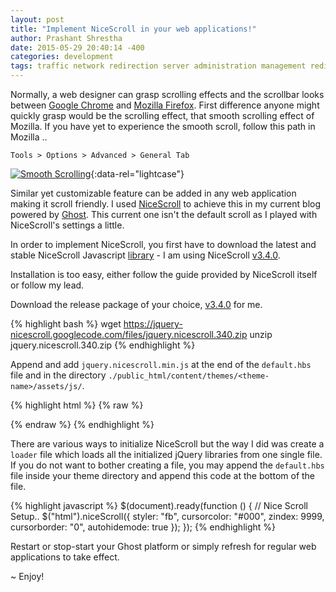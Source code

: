 ```yaml
---
layout: post
title: "Implement NiceScroll in your web applications!" 
author: Prashant Shrestha 
date: 2015-05-29 20:40:14 -400 
categories: development 
tags: traffic network redirection server administration management redir proxy route
---
```


Normally, a web designer can grasp scrolling effects and the scrollbar looks between [Google Chrome](http://www.google.com/chrome/) and [Mozilla Firefox](https://www.mozilla.org/en-US/firefox/new/). First difference anyone might quickly grasp would be the scrolling effect, that smooth scrolling effect of Mozilla. If you have yet to experience the smooth scroll, follow this path in Mozilla ..

`Tools > Options > Advanced > General Tab`

[![Smooth Scrolling](https://i.imgur.com/046MlAe.png)](https://i.imgur.com/046MlAe.png "Smooth Scrolling."){:data-rel="lightcase"}

Similar yet customizable feature can be added in any web application making it scroll friendly. I used [NiceScroll](http://areaaperta.com/nicescroll/) to achieve this in my current blog powered by [Ghost](https://ghost.org/). This current one isn't the default scroll as I played with NiceScroll's settings a little.

In order to implement NiceScroll, you first have to download the latest and stable NiceScroll Javascript [library](https://code.google.com/p/jquery-nicescroll/downloads/list) - I am using NiceScroll [v3.4.0](https://code.google.com/p/jquery-nicescroll/downloads/detail?name=jquery.nicescroll.340.zip&can=2&q=).

Installation is too easy, either follow the guide provided by NiceScroll itself or follow my lead.

Download the release package of your choice, [v3.4.0](https://code.google.com/p/jquery-nicescroll/downloads/detail?name=jquery.nicescroll.340.zip&can=2&q=) for me.

{% highlight bash %}
wget https://jquery-nicescroll.googlecode.com/files/jquery.nicescroll.340.zip
unzip jquery.nicescroll.340.zip
{% endhighlight %}

Append and add `jquery.nicescroll.min.js` at the end of the `default.hbs` file and in the directory `./public_html/content/themes/<theme-name>/assets/js/`.

{% highlight html %}
{% raw %}
<script src="{{ asset "js/jquery.nicescroll.js"}}"></script>
{% endraw %}
{% endhighlight %}

There are various ways to initialize NiceScroll but the way I did was create a `loader` file which loads all the initialized jQuery libraries from one single file. If you do not want to bother creating a file, you may append the `default.hbs` file inside your theme directory and append this code at the bottom of the file.

{% highlight javascript %}
$(document).ready(function () {
    // Nice Scroll Setup..
    $("html").niceScroll({
        styler: "fb",
        cursorcolor: "#000",
        zindex: 9999,
        cursorborder: "0",
        autohidemode: true
    });
});
{% endhighlight %}

Restart or stop-start your Ghost platform or simply refresh for regular web applications to take effect.

~ Enjoy!